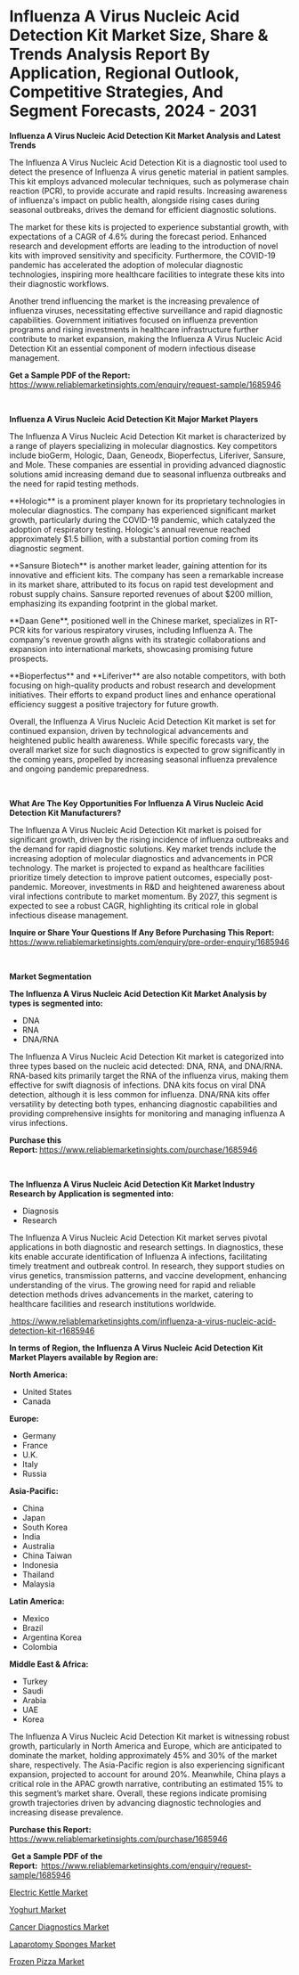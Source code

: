 <p><h1>Influenza A Virus Nucleic Acid Detection Kit Market Size, Share & Trends Analysis Report By Application, Regional Outlook, Competitive Strategies, And Segment Forecasts, 2024 - 2031</h1></p><p><strong>Influenza A Virus Nucleic Acid Detection Kit Market Analysis and Latest Trends</strong></p>
<p><p>The Influenza A Virus Nucleic Acid Detection Kit is a diagnostic tool used to detect the presence of Influenza A virus genetic material in patient samples. This kit employs advanced molecular techniques, such as polymerase chain reaction (PCR), to provide accurate and rapid results. Increasing awareness of influenza's impact on public health, alongside rising cases during seasonal outbreaks, drives the demand for efficient diagnostic solutions. </p><p>The market for these kits is projected to experience substantial growth, with expectations of a CAGR of 4.6% during the forecast period. Enhanced research and development efforts are leading to the introduction of novel kits with improved sensitivity and specificity. Furthermore, the COVID-19 pandemic has accelerated the adoption of molecular diagnostic technologies, inspiring more healthcare facilities to integrate these kits into their diagnostic workflows. </p><p>Another trend influencing the market is the increasing prevalence of influenza viruses, necessitating effective surveillance and rapid diagnostic capabilities. Government initiatives focused on influenza prevention programs and rising investments in healthcare infrastructure further contribute to market expansion, making the Influenza A Virus Nucleic Acid Detection Kit an essential component of modern infectious disease management.</p></p>
<p><strong>Get a Sample PDF of the Report:&nbsp;</strong> <a href="https://www.reliablemarketinsights.com/enquiry/request-sample/1685946?utm_campaign=1166&utm_medium=2&utm_source=Github&utm_content=ia&utm_term=17122024&utm_id=influenza-a-virus-nucleic-acid-detection-kit">https://www.reliablemarketinsights.com/enquiry/request-sample/1685946</a></p>
<p>&nbsp;</p>
<p><strong>Influenza A Virus Nucleic Acid Detection Kit Major Market Players</strong></p>
<p><p>The Influenza A Virus Nucleic Acid Detection Kit market is characterized by a range of players specializing in molecular diagnostics. Key competitors include bioGerm, Hologic, Daan, Geneodx, Bioperfectus, Liferiver, Sansure, and Mole. These companies are essential in providing advanced diagnostic solutions amid increasing demand due to seasonal influenza outbreaks and the need for rapid testing methods.</p><p>**Hologic** is a prominent player known for its proprietary technologies in molecular diagnostics. The company has experienced significant market growth, particularly during the COVID-19 pandemic, which catalyzed the adoption of respiratory testing. Hologic's annual revenue reached approximately $1.5 billion, with a substantial portion coming from its diagnostic segment.</p><p>**Sansure Biotech** is another market leader, gaining attention for its innovative and efficient kits. The company has seen a remarkable increase in its market share, attributed to its focus on rapid test development and robust supply chains. Sansure reported revenues of about $200 million, emphasizing its expanding footprint in the global market.</p><p>**Daan Gene**, positioned well in the Chinese market, specializes in RT-PCR kits for various respiratory viruses, including Influenza A. The company's revenue growth aligns with its strategic collaborations and expansion into international markets, showcasing promising future prospects.</p><p>**Bioperfectus** and **Liferiver** are also notable competitors, with both focusing on high-quality products and robust research and development initiatives. Their efforts to expand product lines and enhance operational efficiency suggest a positive trajectory for future growth.</p><p>Overall, the Influenza A Virus Nucleic Acid Detection Kit market is set for continued expansion, driven by technological advancements and heightened public health awareness. While specific forecasts vary, the overall market size for such diagnostics is expected to grow significantly in the coming years, propelled by increasing seasonal influenza prevalence and ongoing pandemic preparedness.</p></p>
<p>&nbsp;</p>
<p><strong>What Are The Key Opportunities For Influenza A Virus Nucleic Acid Detection Kit Manufacturers?</strong></p>
<p><p>The Influenza A Virus Nucleic Acid Detection Kit market is poised for significant growth, driven by the rising incidence of influenza outbreaks and the demand for rapid diagnostic solutions. Key market trends include the increasing adoption of molecular diagnostics and advancements in PCR technology. The market is projected to expand as healthcare facilities prioritize timely detection to improve patient outcomes, especially post-pandemic. Moreover, investments in R&D and heightened awareness about viral infections contribute to market momentum. By 2027, this segment is expected to see a robust CAGR, highlighting its critical role in global infectious disease management.</p></p>
<p><strong>Inquire or Share Your Questions If Any Before Purchasing This Report:</strong> <a href="https://www.reliablemarketinsights.com/enquiry/pre-order-enquiry/1685946?utm_campaign=1166&utm_medium=2&utm_source=Github&utm_content=ia&utm_term=17122024&utm_id=influenza-a-virus-nucleic-acid-detection-kit">https://www.reliablemarketinsights.com/enquiry/pre-order-enquiry/1685946</a></p>
<p>&nbsp;</p>
<p><strong>Market Segmentation</strong></p>
<p><strong>The Influenza A Virus Nucleic Acid Detection Kit Market Analysis by types is segmented into:</strong></p>
<p><ul><li>DNA</li><li>RNA</li><li>DNA/RNA</li></ul></p>
<p><p>The Influenza A Virus Nucleic Acid Detection Kit market is categorized into three types based on the nucleic acid detected: DNA, RNA, and DNA/RNA. RNA-based kits primarily target the RNA of the influenza virus, making them effective for swift diagnosis of infections. DNA kits focus on viral DNA detection, although it is less common for influenza. DNA/RNA kits offer versatility by detecting both types, enhancing diagnostic capabilities and providing comprehensive insights for monitoring and managing influenza A virus infections.</p></p>
<p><strong>Purchase this Report:&nbsp;</strong><a href="https://www.reliablemarketinsights.com/purchase/1685946?utm_campaign=1166&utm_medium=2&utm_source=Github&utm_content=ia&utm_term=17122024&utm_id=influenza-a-virus-nucleic-acid-detection-kit">https://www.reliablemarketinsights.com/purchase/1685946</a></p>
<p>&nbsp;</p>
<p><strong>The Influenza A Virus Nucleic Acid Detection Kit Market Industry Research by Application is segmented into:</strong></p>
<p><ul><li>Diagnosis</li><li>Research</li></ul></p>
<p><p>The Influenza A Virus Nucleic Acid Detection Kit market serves pivotal applications in both diagnostic and research settings. In diagnostics, these kits enable accurate identification of Influenza A infections, facilitating timely treatment and outbreak control. In research, they support studies on virus genetics, transmission patterns, and vaccine development, enhancing understanding of the virus. The growing need for rapid and reliable detection methods drives advancements in the market, catering to healthcare facilities and research institutions worldwide.</p></p>
<p><a href="https://www.reliablemarketinsights.com/influenza-a-virus-nucleic-acid-detection-kit-r1685946?utm_campaign=1166&utm_medium=2&utm_source=Github&utm_content=ia&utm_term=17122024&utm_id=influenza-a-virus-nucleic-acid-detection-kit">&nbsp;https://www.reliablemarketinsights.com/influenza-a-virus-nucleic-acid-detection-kit-r1685946</a></p>
<p><strong>In terms of Region, the Influenza A Virus Nucleic Acid Detection Kit Market Players available by Region are:</strong></p>
<p>
    <p> <strong> North America: </strong>
        <ul>
            <li>United States</li>
            <li>Canada</li>
        </ul>
        </p> 
    <p> <strong> Europe: </strong>
        <ul>
            <li>Germany</li>
            <li>France</li>
            <li>U.K.</li>
            <li>Italy</li>
            <li>Russia</li>
        </ul>
        </p> 
    <p> <strong> Asia-Pacific: </strong>
        <ul>
            <li>China</li>
            <li>Japan</li>
            <li>South Korea</li>
            <li>India</li>
            <li>Australia</li>
            <li>China Taiwan</li>
            <li>Indonesia</li>
            <li>Thailand</li>
            <li>Malaysia</li>
        </ul>
        </p> 
    <p> <strong> Latin America: </strong>
        <ul>
            <li>Mexico</li>
            <li>Brazil</li>
            <li>Argentina Korea</li>
            <li>Colombia</li>
        </ul>
        </p> 
    <p> <strong> Middle East & Africa: </strong>
        <ul>
            <li>Turkey</li>
            <li>Saudi</li>
            <li>Arabia</li>
            <li>UAE</li>
            <li>Korea</li>
        </ul>
    </p>
    </p>
<p><p>The Influenza A Virus Nucleic Acid Detection Kit market is witnessing robust growth, particularly in North America and Europe, which are anticipated to dominate the market, holding approximately 45% and 30% of the market share, respectively. The Asia-Pacific region is also experiencing significant expansion, projected to account for around 20%. Meanwhile, China plays a critical role in the APAC growth narrative, contributing an estimated 15% to this segment’s market share. Overall, these regions indicate promising growth trajectories driven by advancing diagnostic technologies and increasing disease prevalence.</p></p>
<p><strong>Purchase this Report: </strong><a href="https://www.reliablemarketinsights.com/purchase/1685946?utm_campaign=1166&utm_medium=2&utm_source=Github&utm_content=ia&utm_term=17122024&utm_id=influenza-a-virus-nucleic-acid-detection-kit">https://www.reliablemarketinsights.com/purchase/1685946</a></p>
<p>&nbsp;<strong>Get a Sample PDF of the Report:&nbsp;&nbsp;</strong><a href="https://www.reliablemarketinsights.com/enquiry/request-sample/1685946?utm_campaign=1166&utm_medium=2&utm_source=Github&utm_content=ia&utm_term=17122024&utm_id=influenza-a-virus-nucleic-acid-detection-kit">https://www.reliablemarketinsights.com/enquiry/request-sample/1685946</a></p>
<p><strong></strong></p>
<p><p><a href="https://www.linkedin.com/pulse/electric-kettle-market-analysis-comprehensive-industry-growth-flkwf?utm_campaign=1166&utm_medium=2&utm_source=Github&utm_content=ia&utm_term=17122024&utm_id=influenza-a-virus-nucleic-acid-detection-kit">Electric Kettle Market</a></p><p><a href="https://www.linkedin.com/pulse/stakeholders-can-gain-insights-yoghurt-market-growth-rinde?utm_campaign=1166&utm_medium=2&utm_source=Github&utm_content=ia&utm_term=17122024&utm_id=influenza-a-virus-nucleic-acid-detection-kit">Yoghurt Market</a></p><p><a href="https://www.linkedin.com/pulse/growth-projections-cancer-diagnostics-market-expected-cagr-kthhf?utm_campaign=1166&utm_medium=2&utm_source=Github&utm_content=ia&utm_term=17122024&utm_id=influenza-a-virus-nucleic-acid-detection-kit">Cancer Diagnostics Market</a></p><p><a href="https://www.linkedin.com/pulse/laparotomy-sponges-market-growth-expected-91-cagr-from-2024-bnrrf?utm_campaign=1166&utm_medium=2&utm_source=Github&utm_content=ia&utm_term=17122024&utm_id=influenza-a-virus-nucleic-acid-detection-kit">Laparotomy Sponges Market</a></p><p><a href="https://www.linkedin.com/pulse/frozen-pizza-market-matrix-applications-types-cagr-growth-xkbxe?utm_campaign=1166&utm_medium=2&utm_source=Github&utm_content=ia&utm_term=17122024&utm_id=influenza-a-virus-nucleic-acid-detection-kit">Frozen Pizza Market</a></p></p>